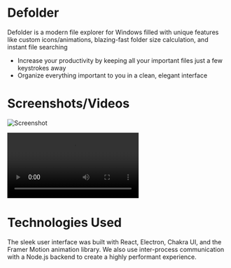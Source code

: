 # Defolder

Defolder is a modern file explorer for Windows filled with unique features like custom icons/animations, blazing-fast folder size calculation, and instant file searching
- Increase your productivity by keeping all your important files just a few keystrokes away
- Organize everything important to you in a clean, elegant interface

# Screenshots/Videos

![Screenshot](https://anish-shanbhag.github.io/defolder/media/screenshot.png)

![Video](https://anish-shanbhag.github.io/defolder/media/video.mp4)


# Technologies Used

The sleek user interface was built with React, Electron, Chakra UI, and the Framer Motion animation library. We also use inter-process communication with a Node.js backend to create a highly performant experience.